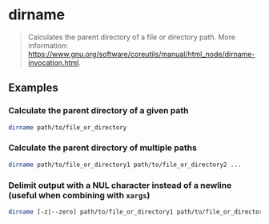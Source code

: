 # dirname

> Calculates the parent directory of a file or directory path. More information: <https://www.gnu.org/software/coreutils/manual/html_node/dirname-invocation.html>.

## Examples

### Calculate the parent directory of a given path

```bash
dirname path/to/file_or_directory
```

### Calculate the parent directory of multiple paths

```bash
dirname path/to/file_or_directory1 path/to/file_or_directory2 ...
```

### Delimit output with a NUL character instead of a newline (useful when combining with `xargs`)

```bash
dirname [-z|--zero] path/to/file_or_directory1 path/to/file_or_directory2 ...
```
